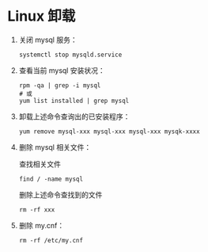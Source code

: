 # Linux 卸载

1. 关闭 mysql 服务：

   ```shell
   systemctl stop mysqld.service
   ```

2. 查看当前 mysql 安装状况：

   ```shell
   rpm -qa | grep -i mysql 
   # 或 
   yum list installed | grep mysql
   ```

3. 卸载上述命令查询出的已安装程序：

   ```shell
   yum remove mysql-xxx mysql-xxx mysql-xxx mysqk-xxxx
   ```

4. 删除 mysql 相关文件：

   查找相关文件

   ```shell
   find / -name mysql
   ```

   删除上述命令查找到的文件

   ```shell
   rm -rf xxx
   ```

5. 删除 my.cnf：

   ```shell
   rm -rf /etc/my.cnf
   ```

